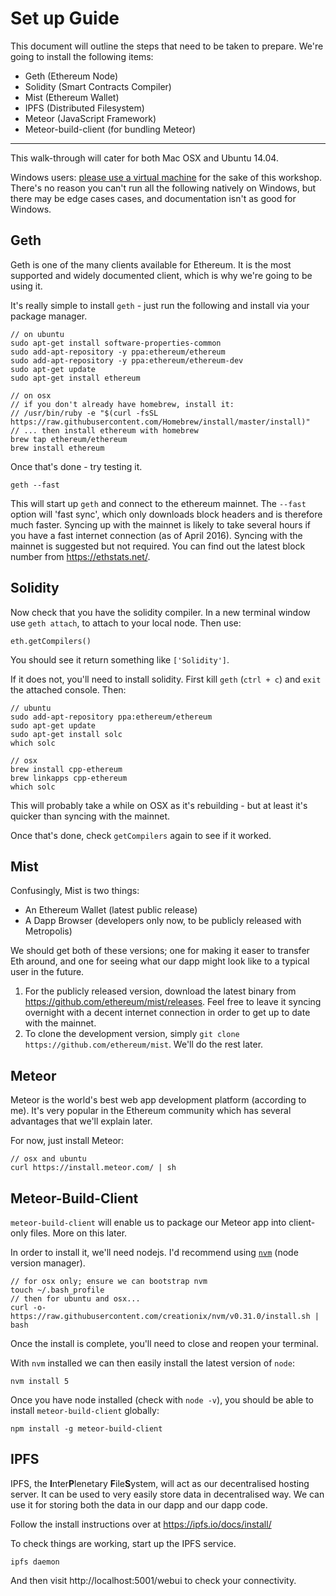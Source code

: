 # Set up Guide

This document will outline the steps that need to be taken to prepare.  We're going to install the following items:

* Geth (Ethereum Node)
* Solidity (Smart Contracts Compiler)
* Mist (Ethereum Wallet)
* IPFS (Distributed Filesystem)
* Meteor (JavaScript Framework)
* Meteor-build-client (for bundling Meteor)

---

This walk-through will cater for both Mac OSX and Ubuntu 14.04.

Windows users: [please use a virtual machine](http://www.psychocats.net/ubuntu/virtualbox) for the sake of this workshop. There's no reason you can't run all the following natively on Windows, but there may be edge cases cases, and documentation isn't as good for Windows.

## Geth

Geth is one of the many clients available for Ethereum. It is the most supported and widely documented client, which is why we're going to be using it.

It's really simple to install `geth` - just run the following and install via your package manager.

```
// on ubuntu
sudo apt-get install software-properties-common
sudo add-apt-repository -y ppa:ethereum/ethereum
sudo add-apt-repository -y ppa:ethereum/ethereum-dev
sudo apt-get update
sudo apt-get install ethereum

// on osx
// if you don't already have homebrew, install it:
// /usr/bin/ruby -e "$(curl -fsSL https://raw.githubusercontent.com/Homebrew/install/master/install)"
// ... then install ethereum with homebrew
brew tap ethereum/ethereum
brew install ethereum
```

Once that's done - try testing it.

```
geth --fast
```

This will start up `geth` and connect to the ethereum mainnet. The `--fast` option will 'fast sync', which only downloads block headers and is therefore much faster. Syncing up with the mainnet is likely to take several hours if you have a fast internet connection (as of April 2016). Syncing with the mainnet is suggested but not required. You can find out the latest block number from https://ethstats.net/.

## Solidity

Now check that you have the solidity compiler. In a new terminal window use `geth attach`, to attach to your local node. Then use:

```
eth.getCompilers()
```

You should see it return something like `['Solidity']`.

If it does not, you'll need to install solidity. First kill `geth` (`ctrl + c`) and `exit` the attached console. Then:

```
// ubuntu
sudo add-apt-repository ppa:ethereum/ethereum
sudo apt-get update
sudo apt-get install solc
which solc

// osx
brew install cpp-ethereum
brew linkapps cpp-ethereum
which solc
```

This will probably take a while on OSX as it's rebuilding - but at least it's quicker than syncing with the mainnet.

Once that's done, check `getCompilers` again to see if it worked.

## Mist

Confusingly, Mist is two things:

* An Ethereum Wallet (latest public release)
* A Dapp Browser (developers only now, to be publicly released with Metropolis)

We should get both of these versions; one for making it easer to transfer Eth around, and one for seeing what our dapp might look like to a typical user in the future.

1. For the publicly released version, download the latest binary from https://github.com/ethereum/mist/releases. Feel free to leave it syncing overnight with a decent internet connection in order to get up to date with the mainnet.
2. To clone the development version, simply `git clone https://github.com/ethereum/mist`. We'll do the rest later.

## Meteor

Meteor is the world's best web app development platform (according to me). It's very popular in the Ethereum community which has several advantages that we'll explain later.

For now, just install Meteor:

```
// osx and ubuntu
curl https://install.meteor.com/ | sh
```

## Meteor-Build-Client

`meteor-build-client` will enable us to package our Meteor app into client-only files. More on this later.

In order to install it, we'll need nodejs. I'd recommend using [`nvm`](https://github.com/creationix/nvm) (node version manager).

```
// for osx only; ensure we can bootstrap nvm
touch ~/.bash_profile
// then for ubuntu and osx...
curl -o- https://raw.githubusercontent.com/creationix/nvm/v0.31.0/install.sh | bash
```

Once the install is complete, you'll need to close and reopen your terminal.

With `nvm` installed we can then easily install the latest version of `node`:

```
nvm install 5
```

Once you have node installed (check with `node -v`), you should be able to install `meteor-build-client` globally:

```
npm install -g meteor-build-client
```

## IPFS

IPFS, the **I**nter**P**lenetary **F**ile**S**ystem, will act as our decentralised hosting server. It can be used to very easily store data in decentralised way. We can use it for storing both the data in our dapp and our dapp code.

Follow the install instructions over at https://ipfs.io/docs/install/

To check things are working, start up the IPFS service.

```
ipfs daemon
```

And then visit http://localhost:5001/webui to check your connectivity.

